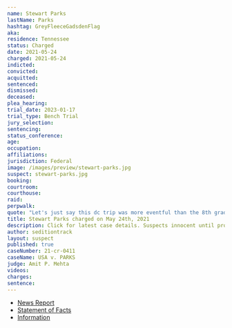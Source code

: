```yaml
---
name: Stewart Parks
lastName: Parks
hashtag: GreyFleeceGadsdenFlag
aka:
residence: Tennessee
status: Charged
date: 2021-05-24
charged: 2021-05-24
indicted:
convicted:
acquitted:
sentenced:
dismissed:
deceased:
plea_hearing:
trial_date: 2023-01-17
trial_type: Bench Trial
jury_selection:
sentencing:
status_conference:
age:
occupation:
affiliations:
jurisdiction: Federal
image: /images/preview/stewart-parks.jpg
suspect: stewart-parks.jpg
booking:
courtroom:
courthouse:
raid:
perpwalk:
quote: "Let's just say this dc trip was more eventful than the 8th grade trip"
title: Stewart Parks charged on May 24th, 2021
description: Click for latest case details. Suspects innocent until proven guilty.
author: seditiontrack
layout: suspect
published: true
caseNumber: 21-cr-0411
caseName: USA v. PARKS
judge: Amit P. Mehta
videos:
charges:
sentence:
---
```

- [News Report](https://www.wsmv.com/news/two-middle-tennessee-residents-arrested-for-role-in-us-capitol-riot/article_8f4af518-c4c0-11eb-be8e-af86539b82fc.html)
- [Statement of Facts](https://www.justice.gov/usao-dc/case-multi-defendant/file/1401226/download)
- [Information](https://www.justice.gov/usao-dc/case-multi-defendant/file/1413521/download)
